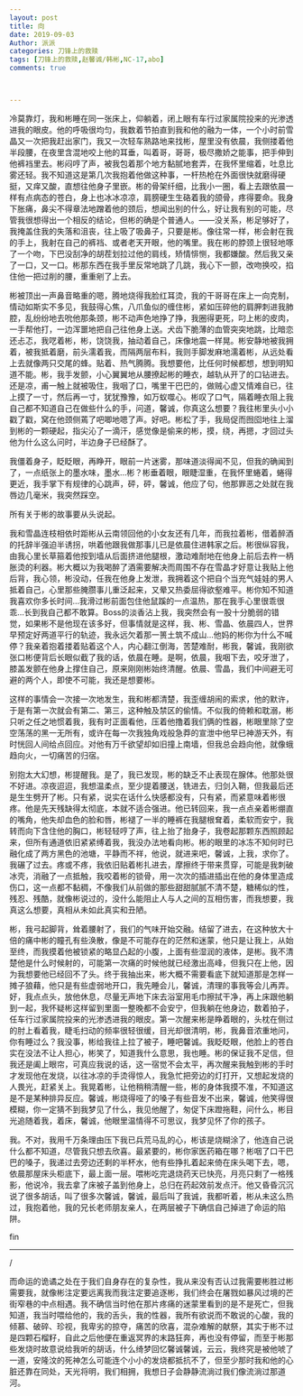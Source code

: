 ```yaml
---
layout: post
title: 向
date: 2019-09-03
Author: 派派
categories: 刀锋上的救赎
tags: [刀锋上的救赎,赵馨诚/韩彬,NC-17,abo]
comments: true



---
```



冷莫靠灯，我和彬睡在同一张床上，仰躺着，闭上眼有车行过家属院投来的光渗透进我的眼皮。他的呼吸很均匀，我数着节拍直到我和他的融为一体，一个小时前雪晶又一次把我赶出家门，我又一次轻车熟路地来找彬，屋里没有依晨，我侧搂着他半段腰，在夜里含混地咬上他的耳垂，叫着哥，哥哥，极尽撒娇之能事，把手伸到他裤裆里去。彬闷哼了声，被我包着那个地方黏腻地套弄，在我怀里缩着，吐息比雾还轻。我不知道这是第几次我抱着他做这种事，一杆热枪在外面很快就磨得硬挺，又痒又酸，直想往他身子里嵌。彬的骨架纤细，比我小一圈，看上去跟依晨一样有点病态的苍白，身上也冰冰凉凉，肩膀硬生生硌着我的颌骨，疼得要命。我身下胀痛，鼻尖不得章法地蹭着他的颈后，想闻出别的什么，好让我有别的可能，尽管我很想得出一个相反的结论，但彬的确是个普通人。——没关系，彬足够好了，我掩盖住我的失落和沮丧，往上吸了吸鼻子，只要是彬。像往常一样，彬会射在我的手上，我射在自己的裤裆、或者老天开眼，他的嘴里。我在彬的脖颈上很轻地啄了一个吻，下巴没刮净的胡茬划拉过他的肩线，矫情悱恻，我都嫌酸。然后我又亲了一口，又一口。彬那东西在我手里反常地跳了几跳，我心下一颤，改吻换咬，掐住他一把过削的腰，重重剜了上去。

彬被顶出一声鼻音略重的嗯，腾地烧得我脸红耳烫，我的干哥哥在床上一向克制，情动如斯实不多见，我鼓得心焦，八爪鱼似的缠住彬，紧如压碎他的肩胛刺进我肺腔，乱纷纷地去吮他那条颈，彬不动声色地挣了挣，我圈得更死，叼上彬的皮肉，一手帮他打，一边浑噩地把自己往他身上送。犬齿下脆薄的血管突突地跳，比暗恋还忐忑，我呓着彬，彬，饶饶我，抽动着自己，床像地震一样晃。彬安静地被我拥着，被我抵着磨，前头濡着我，而隔两层布料，我则手脚发麻地濡着彬，从远处看上去就像两只交尾的蜂。贴着、热气腾腾。我想要他，比任何时候都想，想到明知道不能。彬，我手发颤，小心翼翼地从腰撩起彬的睡衣，越轨从开了的口钻进去。还是凉，甫一触上就被吸住，我咽了口，嘴里干巴巴的，做贼心虚又情难自已，往上摸了一寸，然后再一寸，犹犹豫豫，如万蚁噬心。彬叹了口气，隔着睡衣阻上我自己都不知道自己在做些什么的手，问道，馨诚，你真这么想要？我往彬里头小小戳了戳，窝在他颈侧蔫了吧唧地嗯了声。好吧。彬松了手，我局促而囫囵地往上溜到彬的一颗硬起，指尖沁了一滴汗，感觉像是偷来的彬，摸，绕，再摁，才回过头他为什么这么问时，半边身子已经酥了。

我僵着身子，眨眨眼，再睁开，眼前一片迷雾，那味道淡得闻不见，但我的确闻到了，一点纸张上的墨水味，墨水…彬？彬垂着眼，眼睫湿重，在我怀里蜷着，蜷得更近，我手掌下有规律的心跳声，砰，砰，馨诚，他应了句，他那罪恶之处就在我唇边几毫米，我突然踩空。

所有关于彬的故事要从头说起。

我和雪晶连枝相依时距彬从云南领回他的小女友还有几年，而我拉着彬，借着醉酒的托辞半强迫半诱拐，哄着他跟我做那事儿已是依晨住进韩家之后。彬很纵容我，由我心里长草箍着他按到墙从后面挤进他腿根，激动难耐地在他身上前后去杵一柄胀烫的利器。彬大概以为我喝醉了酒需要解决而周围不存在雪晶才好意让我贴上他后背，我心领，彬没动，任我在他身上发泄，我拥着这个把自个当充气娃娃的男人抵着自己，心里那些腌臜事儿重泛起来，又晕又热委屈得欲壑难平。彬你知不知道我喜欢你多长时间…我滑过彬前面包住他鼠蹊的一点温热，那在我手心里很乖很乖…长到我自己都不敢算。Boss的淡香沾上我，我突然会有一股十分脆弱的错觉，如果彬不是他现在该多好，但事情就是这样，我、彬、雪晶、依晨四人，世界早预定好两道平行的轨迹，我永远欠着那一篑土筑不成山…他妈的彬你为什么不喊停？我亲着抱着搂着贴着这个人，内心翻江倒海，苦楚难耐，彬我，馨诚，我刚欲张口彬便背后长眼似截了我的话，依晨在睡。是啊，依晨，我咽下去，咬牙泄了，膝盖发颤在他身上撑住自己，原来刚刚彬始终清醒。依晨、雪晶，我们中间避无可避的两个人，即使不可能，我还是想要彬。

这样的事情会一次接一次地发生，我和彬都清楚，我歪缠胡闹的索求，他的默许，于是有第一次就会有第二、第三，这种触及禁区的偷情。不似我的倚赖和耽溺，彬只听之任之地惯着我，我有时正面看他，压着他撸着我们俩的性器，彬眼里除了空空荡荡的黑一无所有，或许在每一次我独角戏般急莽的宣泄中他早已神游天外，有时恍回人间给点回应。对他有万千欲望却如旧撞上南墙，但我总会趋向他，就像蛾趋向火，一切痛苦的归宿。

别抱太大幻想，彬提醒我。是了，我已发现，彬的缺乏不止表现在腺体。他那处很不好进。凉夜迢迢，我想温柔点，至少提着腰送，铣进去，归剑入鞘，但我最后还是生生劈开了彬。只有紧，说实在话什么快感都没有，只有紧，而紧意味着彬很疼。他是先天残缺得太彻底，本就不适合强进。他已转回来，我一点点亲着彬绷直的嘴角，他失却血色的脸和唇，彬褪了一半的睡裤在我腿根耷着，柔软而安宁，我转而向下含住他的胸口，彬轻轻哼了声，往上抬了抬身子，我卷起那颗东西照顾起来，但所有通道依旧紧紧缚着我，我没办法地看向彬。彬的眼里的冰冻不知何时已融化成了两方黑色的池塘，平静而不祥，他说，就进来吧，馨诚，上我，求你了。我碾了过去。疼或不疼，我依旧贴着彬扎进去，摩擦终于带来贯穿，可能是我刺破冰壳，消融了一点抵触，我咬着彬的锁骨，用一次次的插进插出在他的身体里造成伤口，这一点都不黏稠，不像我们从前做的那些甜甜腻腻不清不楚，糖稀似的性，残忍、残酷，就像彬说过的，没什么能阻止人与人之间的互相伤害，而我想要，我真这么想要，真相从未如此真实和丑陋。

彬，我弓起脚背，耸着腰射了，我们的气味开始交融。结留了进去，在这种放大十倍的痛中彬的瞳孔有些涣散，像是不可能存在的茫然和迷蒙，他只是让我上，从始至终，而我摸着他被锁紧的略显凸起的小腹，上面有些湿润的液体，是彬。我不清楚他是什么时候射的，可能第一次痛的时候他就已经激出高峰，但我只在上他，因为我想要他已经回不了头。终于我抽出来，彬大概不需要看底下就知道那是怎样一摊子狼藉，他只是有些虚弱地开口，我先睡会儿，馨诚，清理的事我等会儿再弄。好，我点点头，放他休息，尽量无声地下床去浴室用毛巾擦拭干净，再上床跟他躺到一起，我怀疑彬这样留到里面一整晚都不会安宁，但我躺在他身边，数着拍子，任车行过家属院投来的光渗透进我的眼皮。第一次醒来彬是睁着眼的，头枕在侧过的肘上看着我，睫毛扫动的频率很轻很缓，目光却很清明，彬，我鼻音浓重地问，你有睡过么？我没事，彬给我往上拉了被子，睡吧馨诚。我眨眨眼，他脸上的苍白实在没法不让人担心，彬笑了，知道我什么意思，我也睡。彬的保证我不足信，但我还是阖上眼帘，可真应我说的话，这一宿觉不会太平，再次醒来我触到彬的手时才发现他在发烧，以往冰凉的手烫得惊人，我急忙把旁边的灯打开，又想起发烧的人畏光，赶紧关上。我晃着彬，让他稍稍清醒一些，彬的身体我摸不准，不知道这是不是某种排异反应。馨诚，彬烧得哑了的嗓子有些音发不出来，馨诚，他笑得很模糊，你一定猜不到我梦见了什么，我见他醒了，匆促下床蹬拖鞋，问什么，彬目光追随着我，着床，馨诚，他眼里温情得不可思议，我梦见怀了你的孩子。

我。不对，我用千万条理由压下我已兵荒马乱的心，彬该是烧糊涂了，他连自己说什么都不知道，尽管我只想去欣喜。最紧要的，彬你家医药箱在哪？彬咽了口干巴巴的嗓子，我递过去旁边还剩的半杯水，他有些挣扎着起来倚在床头喝下去，嗯，依晨那屋床头柜底下，最上面一层。喂彬吃完退烧药天已快亮，月亮只剩了一格残影，他说冷，我去拿了床被子盖到他身上，总归在药起效前发点汗。他又昏昏沉沉说了很多胡话，叫了很多次馨诚，馨诚，最后叫了我诚，我都听着，彬从未这么热过，我抱着他，我的兄长老师朋友亲人，在两层被子下确信自己掉进了命运的陷阱。

fin

---
/

而命运的诡谲之处在于我们自身存在的复杂性，我从来没有否认过我需要彬胜过彬需要我，就像彬注定要远离我而我注定要追逐彬，我们终会在屠戮如暴风过境的芒街窄巷的中点相遇。我不确信当时他在那片疼痛的迷蒙里看到的是不是死亡，但我知道，我当时喂给他的，我的舌头，我的性器，我所有欲说而不敢说的心酸，我的倾慕、破碎、珍视，我卑劣的掠夺，痛苦的欣喜，混杂难解的献祭，其实于彬不过是四颗石榴籽，自此之后他便在重返冥界的末路狂奔，再也没有停留，而至于彬那些发烧时故意说给我听的胡话，什么绮梦回忆馨诚馨诚，云云，我终究是被他唬了一道，安隆汶的死神怎么可能连个小小的发烧都抵抗不了，但至少那时我和他的心脏还靠在同处，天光将明，我们相拥，我想日子会静静流淌过我们像流淌过那道河。



